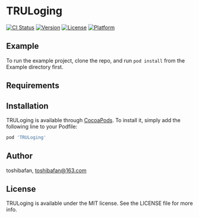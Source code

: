 # TRULoging

[![CI Status](https://img.shields.io/travis/toshibafan/TRULoging.svg?style=flat)](https://travis-ci.org/toshibafan/TRULoging)
[![Version](https://img.shields.io/cocoapods/v/TRULoging.svg?style=flat)](https://cocoapods.org/pods/TRULoging)
[![License](https://img.shields.io/cocoapods/l/TRULoging.svg?style=flat)](https://cocoapods.org/pods/TRULoging)
[![Platform](https://img.shields.io/cocoapods/p/TRULoging.svg?style=flat)](https://cocoapods.org/pods/TRULoging)

## Example

To run the example project, clone the repo, and run `pod install` from the Example directory first.

## Requirements

## Installation

TRULoging is available through [CocoaPods](https://cocoapods.org). To install
it, simply add the following line to your Podfile:

```ruby
pod 'TRULoging'
```

## Author

toshibafan, toshibafan@163.com

## License

TRULoging is available under the MIT license. See the LICENSE file for more info.
